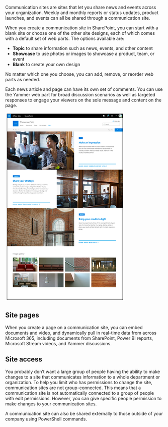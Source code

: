 Communication sites are sites that let you share news and events across your organization. Weekly and monthly reports or status updates, product launches, and events can all be shared through a communication site.

When you create a communication site in SharePoint, you can start with a blank site or choose one of the other site designs, each of which comes with a default set of web parts. The options available are:

- **Topic** to share information such as news, events, and other content
- **Showcase** to use photos or images to showcase a product, team, or event
- **Blank** to create your own design

No matter which one you choose, you can add, remove, or reorder web parts as needed.

Each news article and page can have its own set of comments. You can use the Yammer web part for broad discussion scenarios as well as targeted responses to engage your viewers on the sole message and content on the page.

![Communication site showcase example](../media/comm-site-showcase.png)

## Site pages

When you create a page on a communication site, you can embed documents and video, and dynamically pull in real-time data from across Microsoft 365, including documents from SharePoint, Power BI reports, Microsoft Stream videos, and Yammer discussions.

## Site access

You probably don’t want a large group of people having the ability to make changes to a site that communicates information to a whole department or organization. To help you limit who has permissions to change the site, communication sites are not group-connected. This means that a communication site is not automatically connected to a group of people with edit permissions. However, you can give specific people permission to make changes to your communication sites.

A communication site can also be shared externally to those outside of your company using PowerShell commands.
